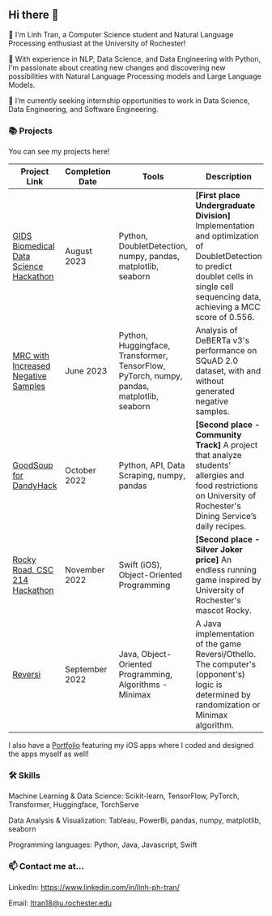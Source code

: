 ## Hi there 👋

🐳 I'm Linh Tran, a Computer Science student and Natural Language Processing enthusiast at the University of Rochester! 

🔭 With experience in NLP, Data Science, and Data Engineering with Python, I'm passionate about creating new changes and discovering new possibilities with Natural Language Processing models and Large Language Models.

🌱 I’m currently seeking internship opportunities to work in Data Science, Data Engineering, and Software Engineering.


### 📚 Projects

You can see my projects here! 

| Project Link | Completion Date | Tools | Description |
| --- | --- | --- | --- |
| [GIDS Biomedical Data Science Hackathon](https://github.com/lnhtrn/Hackathon-Summer-2023) | August 2023 | Python, DoubletDetection, numpy, pandas, matplotlib, seaborn | **\[First place Undergraduate Division\]** Implementation and optimization of DoubletDetection to predict doublet cells in single cell sequencing data, achieving a MCC score of 0.556. |
| [MRC with Increased Negative Samples](https://github.com/lnhtrn/SQuAD-DeBERTa-negative-samples) | June 2023 | Python, Huggingface, Transformer, TensorFlow, PyTorch, numpy, pandas, matplotlib, seaborn | Analysis of DeBERTa v3's performance on SQuAD 2.0 dataset, with and without generated negative samples. |
| [GoodSoup for DandyHack](https://devpost.com/software/goodsoup) | October 2022 | Python, API, Data Scraping, numpy, pandas | **\[Second place - Community Track\]** A project that analyze students’ allergies and food restrictions on University of Rochester's Dining Service’s daily recipes. |
| [Rocky Road, CSC 214 Hackathon](https://github.com/lnhtrn/Rocky-Road) | November 2022 | Swift (iOS), Object-Oriented Programming | **\[Second place - Silver Joker price\]** An endless running game inspired by University of Rochester's mascot Rocky. |
| [Reversi](https://github.com/lnhtrn/Reversi) | September 2022 | Java, Object-Oriented Programming, Algorithms - Minimax | A Java implementation of the game Reversi/Othello. The computer's (opponent's) logic is determined by randomization or Minimax algorithm. | 

I also have a [Portfolio](https://github.com/lnhtrn/lnhtrn/blob/main/lnhtrn_app_portfolio.pdf) featuring my iOS apps where I coded and designed the apps myself as well! 

### 🛠️ Skills

Machine Learning & Data Science: Scikit-learn, TensorFlow, PyTorch, Transformer, Huggingface, TorchServe

Data Analysis & Visualization: Tableau, PowerBi, pandas, numpy, matplotlib, seaborn

Programming languages: Python, Java, Javascript, Swift


### 📫 Contact me at...

LinkedIn: https://www.linkedin.com/in/linh-ph-tran/

Email: ltran18@u.rochester.edu

<!--
**lnhtrn/lnhtrn** is a ✨ _special_ ✨ repository because its `README.md` (this file) appears on your GitHub profile.

Here are some ideas to get you started:

- 🔭 I’m currently working on ...
- 🌱 I’m currently learning ...
- 👯 I’m looking to collaborate on ...
- 🤔 I’m looking for help with ...
- 💬 Ask me about ...
- 📫 How to reach me: ...
- 😄 Pronouns: ...
- ⚡ Fun fact: ...
-->
